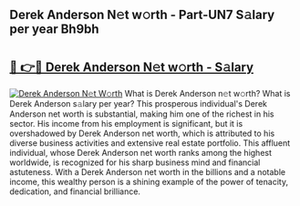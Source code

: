 ## Derek Anderson N𝚎t w𝚘rth - Part-UN7 S𝚊lary per year Bh9bh

# <h2><a href="http://gc2hgvz.nevu.top/?p=Derek+Anderson">🔗 👉🔴 Derek Anderson N𝚎t w𝚘rth - S𝚊lary</a></h2>

[![Derek Anderson N𝚎t W𝚘rth](https://i.imgur.com/Oavwk0R.jpeg)](http://gc2hgvz.nevu.top/?p=Derek+Anderson)
What is Derek Anderson n𝚎t w𝚘rth? What is Derek Anderson s𝚊lary per year?
This prosperous individual's Derek Anderson net worth is substantial, making him one of the richest in his sector. His income from his employment is significant, but it is overshadowed by Derek Anderson net worth, which is attributed to his diverse business activities and extensive real estate portfolio. This affluent individual, whose Derek Anderson net worth ranks among the highest worldwide, is recognized for his sharp business mind and financial astuteness. With a Derek Anderson net worth in the billions and a notable income, this wealthy person is a shining example of the power of tenacity, dedication, and financial brilliance.
